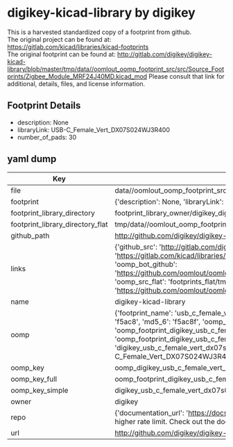 # digikey-kicad-library by digikey  
This is a harvested standardized copy of a footprint from github.  
The original project can be found at:  
https://gitlab.com/kicad/libraries/kicad-footprints  
The original footprint can be found at:
http://gitlab.com/digikey/digikey-kicad-library/blob/master/tmp/data//oomlout_oomp_footprint_src/src/Source_Footprints/Zigbee_Module_MRF24J40MD.kicad_mod
Please consult that link for additional, details, files, and license information.  
## Footprint Details
* description: None  
* libraryLink: USB-C_Female_Vert_DX07S024WJ3R400  
* number_of_pads: 30  
## yaml dump  
| Key | Value |  
| --- | --- |  
| file | data//oomlout_oomp_footprint_src/digikey-kicad-library/src/Source_Footprints/USB-C_Female_Vert_DX07S024WJ3R400.kicad_mod |  
| footprint | {'description': None, 'libraryLink': 'USB-C_Female_Vert_DX07S024WJ3R400', 'number_of_pads': 30} |  
| footprint_library_directory | footprint_library_owner/digikey_digikey-kicad-library |  
| footprint_library_directory_flat | tmp/data//oomlout_oomp_footprint_src/footprints_flat/digikey_usb_c_female_vert_dx07s024wj3r400_usb_c_female_vert_dx07s024wj3r400/working |  
| github_path | http://github.com/digikey/digikey-kicad-library/blob/master/tmp/data//oomlout_oomp_footprint_src/src/Source_Footprints/USB-C_Female_Vert_DX07S024WJ3R400.kicad_mod |  
| links | {'github_src': 'http://gitlab.com/digikey/digikey-kicad-library/blob/master/tmp/data//oomlout_oomp_footprint_src/src/Source_Footprints/Zigbee_Module_MRF24J40MD.kicad_mod', 'github_src_repo': 'https://gitlab.com/kicad/libraries/kicad-footprints', 'oomp_bot': 'tmp/data//oomlout_oomp_footprint_src/footprints/digikey_usb_c_female_vert_dx07s024wj3r400_usb_c_female_vert_dx07s024wj3r400/working', 'oomp_bot_github': 'https://github.com/oomlout/oomlout_oomp_footprint_bot/tree/main/tmp/data//oomlout_oomp_footprint_src/footprints/digikey_usb_c_female_vert_dx07s024wj3r400_usb_c_female_vert_dx07s024wj3r400/working', 'oomp_src_flat': 'footprints_flat/tmp/data//oomlout_oomp_footprint_src/footprints_flat/digikey_usb_c_female_vert_dx07s024wj3r400_usb_c_female_vert_dx07s024wj3r400/working', 'oomp_src_flat_github': 'https://github.com/oomlout/oomlout_oomp_footprint_src/tree/main/tmp/data//oomlout_oomp_footprint_src/footprints_flat/digikey_usb_c_female_vert_dx07s024wj3r400_usb_c_female_vert_dx07s024wj3r400/working'} |  
| name | digikey-kicad-library |  
| oomp | {'footprint_name': 'usb_c_female_vert_dx07s024wj3r400', 'library_name': 'usb_c_female_vert_dx07s024wj3r400_kicad_mod', 'md5': 'f5ac8f42a8c7f5ba604cd26a4a1342cb', 'md5_10': 'f5ac8f42a8', 'md5_5': 'f5ac8', 'md5_6': 'f5ac8f', 'oomp_key': 'oomp_digikey_usb_c_female_vert_dx07s024wj3r400_usb_c_female_vert_dx07s024wj3r400', 'oomp_key_extra': 'oomp_footprint_digikey_usb_c_female_vert_dx07s024wj3r400_usb_c_female_vert_dx07s024wj3r400', 'oomp_key_full': 'oomp_footprint_digikey_usb_c_female_vert_dx07s024wj3r400_usb_c_female_vert_dx07s024wj3r400_f5ac8f', 'oomp_key_simple': 'digikey_usb_c_female_vert_dx07s024wj3r400_usb_c_female_vert_dx07s024wj3r400', 'original_filename': 'data//oomlout_oomp_footprint_src/digikey-kicad-library/src/Source_Footprints/USB-C_Female_Vert_DX07S024WJ3R400.kicad_mod', 'owner_name': 'digikey'} |  
| oomp_key | oomp_digikey_usb_c_female_vert_dx07s024wj3r400_usb_c_female_vert_dx07s024wj3r400 |  
| oomp_key_full | oomp_footprint_digikey_usb_c_female_vert_dx07s024wj3r400_usb_c_female_vert_dx07s024wj3r400 |  
| oomp_key_simple | digikey_usb_c_female_vert_dx07s024wj3r400_usb_c_female_vert_dx07s024wj3r400 |  
| owner | digikey |  
| repo | {'documentation_url': 'https://docs.github.com/rest/overview/resources-in-the-rest-api#rate-limiting', 'message': "API rate limit exceeded for 84.66.142.224. (But here's the good news: Authenticated requests get a higher rate limit. Check out the documentation for more details.)"} |  
| url | http://github.com/digikey/digikey-kicad-library |  


